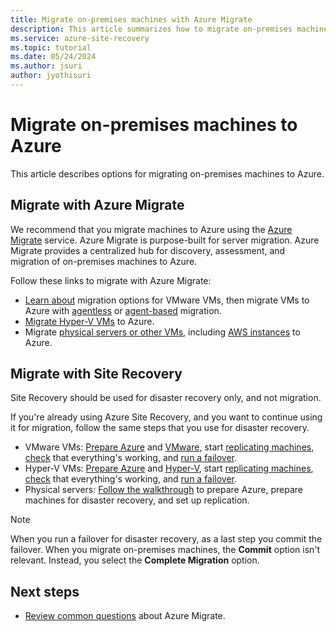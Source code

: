 ```yaml
---
title: Migrate on-premises machines with Azure Migrate
description: This article summarizes how to migrate on-premises machines to Azure, and recommends Azure Migrate.
ms.service: azure-site-recovery
ms.topic: tutorial
ms.date: 05/24/2024
ms.author: jsuri
author: jyothisuri
---
```


# Migrate on-premises machines to Azure

This article describes options for migrating on-premises machines to Azure. 

## Migrate with Azure Migrate

We recommend that you migrate machines to Azure using the [Azure Migrate](../migrate/migrate-services-overview.md) service. Azure Migrate is purpose-built for server migration. Azure Migrate provides a centralized hub for discovery, assessment, and migration of on-premises machines to Azure.

Follow these links to migrate with Azure Migrate:

- [Learn about](../migrate/server-migrate-overview.md) migration options for VMware VMs, then migrate VMs to Azure with [agentless](../migrate/tutorial-migrate-vmware.md) or [agent-based](../migrate/tutorial-migrate-vmware-agent.md) migration.
- [Migrate Hyper-V VMs](../migrate/tutorial-migrate-hyper-v.md) to Azure.
- Migrate [physical servers or other VMs](../migrate/tutorial-migrate-physical-virtual-machines.md), including [AWS instances](../migrate/tutorial-migrate-aws-virtual-machines.md) to Azure.

## Migrate with Site Recovery

Site Recovery should be used for disaster recovery only, and not migration.

If you're already using Azure Site Recovery, and you want to continue using it for migration, follow the same steps that you use for disaster recovery.

- VMware VMs: [Prepare Azure](tutorial-prepare-azure.md) and [VMware](vmware-azure-tutorial-prepare-on-premises.md), start [replicating machines](vmware-azure-tutorial.md), [check](tutorial-dr-drill-azure.md) that everything's working, and [run a failover](vmware-azure-tutorial-failover-failback.md).
- Hyper-V VMs: [Prepare Azure](tutorial-prepare-azure-for-hyperv.md) and [Hyper-V](hyper-v-prepare-on-premises-tutorial.md), start [replicating machines](hyper-v-azure-tutorial.md), [check](tutorial-dr-drill-azure.md) that everything's working, and [run a failover](hyper-v-azure-failover-failback-tutorial.md).
- Physical servers: [Follow the walkthrough](physical-azure-disaster-recovery.md) to prepare Azure, prepare machines for disaster recovery, and set up replication.

> [!NOTE]
> When you run a failover for disaster recovery, as a last step you commit the failover. When you migrate on-premises machines, the **Commit** option isn't relevant. Instead, you select the **Complete Migration** option. 

## Next steps

- [Review common questions](../migrate/resources-faq.md) about Azure Migrate.

  

